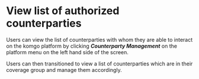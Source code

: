 # View list of authorized counterparties

Users can view the list of counterparties with whom they are able to interact on the komgo platform by clicking _**Counterparty Management**_ on the platform menu on the left hand side of the screen.

Users can then transitioned to view a list of counterparties which are in their coverage group and manage them accordingly.

